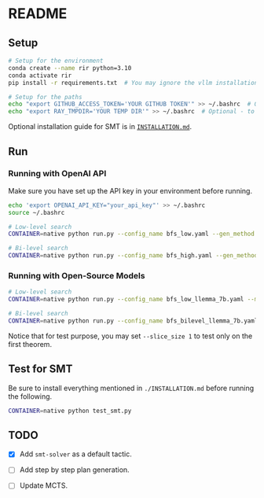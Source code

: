 # README

<!-- > [!NOTE]
> The current version is still in testing. A tested version is in the [raptors](https://github.com/ZIYU-DEEP/bilevel-reasoner/tree/raptors) branch, where we have the benchmark results with Llemma-7b on `bfs_low` and `bfs_low_with_raw_high` methods. The latter is very much underperforming (23 out of 244 problems), likely due to the fact that the raw informal proof is unstructured and the model capacity is bad. A proof of concept colab with GPT-4 can be found at [![Colab](https://colab.research.google.com/assets/colab-badge.svg)](https://colab.research.google.com/drive/1BI3u6NwVtefTpWzQNj-OwPf6C3ONuPFn?usp=sharing). -->

## Setup

```bash
# Setup for the environment
conda create --name rir python=3.10
conda activate rir
pip install -r requirements.txt  # You may ignore the vllm installation if you do not have cuda

# Setup for the paths 
echo "export GITHUB_ACCESS_TOKEN='YOUR GITHUB TOKEN'" >> ~/.bashrc  # Optional - to avoid rate limit issues when setting up the dojo
echo "export RAY_TMPDIR='YOUR TEMP DIR'" >> ~/.bashrc  # Optional - to avoid ray init issues
```

Optional installation guide for SMT is in [`INSTALLATION.md`](https://github.com/ZIYU-DEEP/bilevel-reasoner/blob/main/INSTALLATION.md).

## Run

### Running with OpenAI API

Make sure you have set up the API key in your environment before running.

```bash
echo 'export OPENAI_API_KEY="your_api_key"' >> ~/.bashrc
source ~/.bashrc
```

```bash
# Low-level search
CONTAINER=native python run.py --config_name bfs_low.yaml --gen_method openai --model_name gpt-4-0125-preview

# Bi-level search
CONTAINER=native python run.py --config_name bfs_high.yaml --gen_method openai --model_name gpt-4-0125-preview
```

### Running with Open-Source Models

```bash
# Low-level search
CONTAINER=native python run.py --config_name bfs_low_llemma_7b.yaml --model_name open-web-math/llemma_7b

# Bi-level search
CONTAINER=native python run.py --config_name bfs_bilevel_llemma_7b.yaml --model_name open-web-math/llemma_7b
```

Notice that for test purpose, you may set `--slice_size 1` to test only on the first theorem.

## Test for SMT
Be sure to install everything mentioned in `./INSTALLATION.md` before running the following.
```bash
CONTAINER=native python test_smt.py
```

## TODO
<!-- - [x] Fix the generation issue for bilevel search using `vllm`. The high-level proof is not extacted correctly due to the `stop` setting (). -->
- [x] Add `smt-solver` as a default tactic.
- [ ] Add step by step plan generation.
- [ ] Update MCTS.

